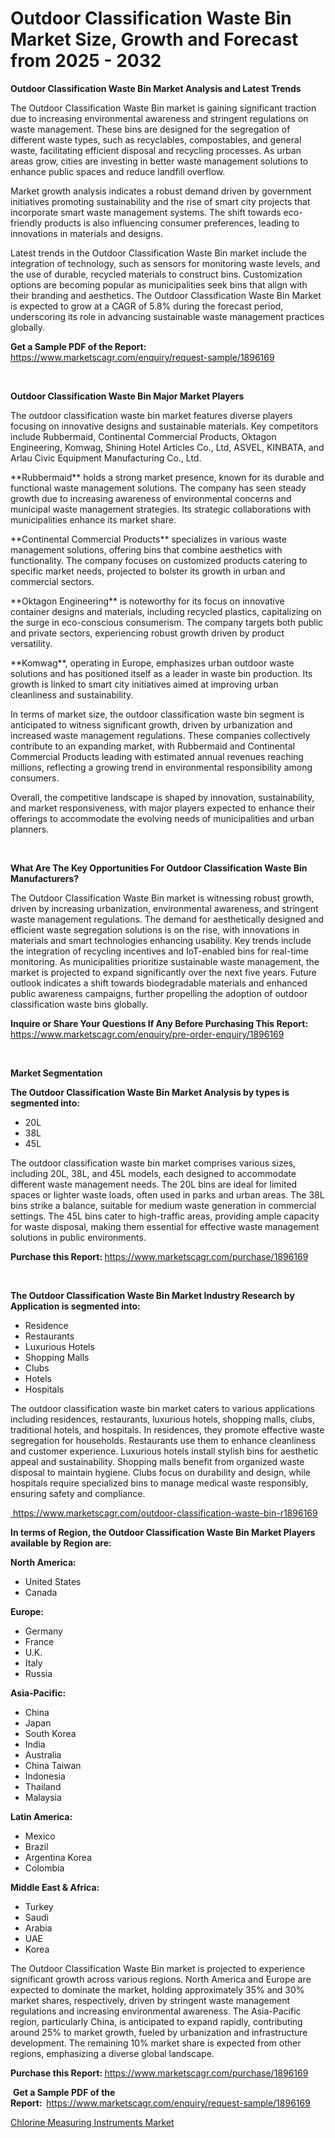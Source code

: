 <p><h1>Outdoor Classification Waste Bin Market Size, Growth and Forecast from 2025 - 2032</h1></p><p><strong>Outdoor Classification Waste Bin Market Analysis and Latest Trends</strong></p>
<p><p>The Outdoor Classification Waste Bin market is gaining significant traction due to increasing environmental awareness and stringent regulations on waste management. These bins are designed for the segregation of different waste types, such as recyclables, compostables, and general waste, facilitating efficient disposal and recycling processes. As urban areas grow, cities are investing in better waste management solutions to enhance public spaces and reduce landfill overflow.</p><p>Market growth analysis indicates a robust demand driven by government initiatives promoting sustainability and the rise of smart city projects that incorporate smart waste management systems. The shift towards eco-friendly products is also influencing consumer preferences, leading to innovations in materials and designs. </p><p>Latest trends in the Outdoor Classification Waste Bin market include the integration of technology, such as sensors for monitoring waste levels, and the use of durable, recycled materials to construct bins. Customization options are becoming popular as municipalities seek bins that align with their branding and aesthetics. The Outdoor Classification Waste Bin Market is expected to grow at a CAGR of 5.8% during the forecast period, underscoring its role in advancing sustainable waste management practices globally.</p></p>
<p><strong>Get a Sample PDF of the Report:&nbsp;</strong> <a href="https://www.marketscagr.com/enquiry/request-sample/1896169?utm_campaign=2887&utm_medium=2&utm_source=Github&utm_content=ia&utm_term=28032025&utm_id=outdoor-classification-waste-bin">https://www.marketscagr.com/enquiry/request-sample/1896169</a></p>
<p>&nbsp;</p>
<p><strong>Outdoor Classification Waste Bin Major Market Players</strong></p>
<p><p>The outdoor classification waste bin market features diverse players focusing on innovative designs and sustainable materials. Key competitors include Rubbermaid, Continental Commercial Products, Oktagon Engineering, Komwag, Shining Hotel Articles Co., Ltd, ASVEL, KINBATA, and Arlau Civic Equipment Manufacturing Co., Ltd.</p><p>**Rubbermaid** holds a strong market presence, known for its durable and functional waste management solutions. The company has seen steady growth due to increasing awareness of environmental concerns and municipal waste management strategies. Its strategic collaborations with municipalities enhance its market share.</p><p>**Continental Commercial Products** specializes in various waste management solutions, offering bins that combine aesthetics with functionality. The company focuses on customized products catering to specific market needs, projected to bolster its growth in urban and commercial sectors.</p><p>**Oktagon Engineering** is noteworthy for its focus on innovative container designs and materials, including recycled plastics, capitalizing on the surge in eco-conscious consumerism. The company targets both public and private sectors, experiencing robust growth driven by product versatility.</p><p>**Komwag**, operating in Europe, emphasizes urban outdoor waste solutions and has positioned itself as a leader in waste bin production. Its growth is linked to smart city initiatives aimed at improving urban cleanliness and sustainability.</p><p>In terms of market size, the outdoor classification waste bin segment is anticipated to witness significant growth, driven by urbanization and increased waste management regulations. These companies collectively contribute to an expanding market, with Rubbermaid and Continental Commercial Products leading with estimated annual revenues reaching millions, reflecting a growing trend in environmental responsibility among consumers. </p><p>Overall, the competitive landscape is shaped by innovation, sustainability, and market responsiveness, with major players expected to enhance their offerings to accommodate the evolving needs of municipalities and urban planners.</p></p>
<p>&nbsp;</p>
<p><strong>What Are The Key Opportunities For Outdoor Classification Waste Bin Manufacturers?</strong></p>
<p><p>The Outdoor Classification Waste Bin market is witnessing robust growth, driven by increasing urbanization, environmental awareness, and stringent waste management regulations. The demand for aesthetically designed and efficient waste segregation solutions is on the rise, with innovations in materials and smart technologies enhancing usability. Key trends include the integration of recycling incentives and IoT-enabled bins for real-time monitoring. As municipalities prioritize sustainable waste management, the market is projected to expand significantly over the next five years. Future outlook indicates a shift towards biodegradable materials and enhanced public awareness campaigns, further propelling the adoption of outdoor classification waste bins globally.</p></p>
<p><strong>Inquire or Share Your Questions If Any Before Purchasing This Report:</strong> <a href="https://www.marketscagr.com/enquiry/pre-order-enquiry/1896169?utm_campaign=2887&utm_medium=2&utm_source=Github&utm_content=ia&utm_term=28032025&utm_id=outdoor-classification-waste-bin">https://www.marketscagr.com/enquiry/pre-order-enquiry/1896169</a></p>
<p>&nbsp;</p>
<p><strong>Market Segmentation</strong></p>
<p><strong>The Outdoor Classification Waste Bin Market Analysis by types is segmented into:</strong></p>
<p><ul><li>20L</li><li>38L </li><li>45L</li></ul></p>
<p><p>The outdoor classification waste bin market comprises various sizes, including 20L, 38L, and 45L models, each designed to accommodate different waste management needs. The 20L bins are ideal for limited spaces or lighter waste loads, often used in parks and urban areas. The 38L bins strike a balance, suitable for medium waste generation in commercial settings. The 45L bins cater to high-traffic areas, providing ample capacity for waste disposal, making them essential for effective waste management solutions in public environments.</p></p>
<p><strong>Purchase this Report:&nbsp;</strong><a href="https://www.marketscagr.com/purchase/1896169?utm_campaign=2887&utm_medium=2&utm_source=Github&utm_content=ia&utm_term=28032025&utm_id=outdoor-classification-waste-bin">https://www.marketscagr.com/purchase/1896169</a></p>
<p>&nbsp;</p>
<p><strong>The Outdoor Classification Waste Bin Market Industry Research by Application is segmented into:</strong></p>
<p><ul><li>Residence</li><li>Restaurants</li><li>Luxurious Hotels</li><li>Shopping Malls</li><li>Clubs</li><li>Hotels</li><li>Hospitals</li></ul></p>
<p><p>The outdoor classification waste bin market caters to various applications including residences, restaurants, luxurious hotels, shopping malls, clubs, traditional hotels, and hospitals. In residences, they promote effective waste segregation for households. Restaurants use them to enhance cleanliness and customer experience. Luxurious hotels install stylish bins for aesthetic appeal and sustainability. Shopping malls benefit from organized waste disposal to maintain hygiene. Clubs focus on durability and design, while hospitals require specialized bins to manage medical waste responsibly, ensuring safety and compliance.</p></p>
<p><a href="https://www.marketscagr.com/outdoor-classification-waste-bin-r1896169?utm_campaign=2887&utm_medium=2&utm_source=Github&utm_content=ia&utm_term=28032025&utm_id=outdoor-classification-waste-bin">&nbsp;https://www.marketscagr.com/outdoor-classification-waste-bin-r1896169</a></p>
<p><strong>In terms of Region, the Outdoor Classification Waste Bin Market Players available by Region are:</strong></p>
<p>
    <p> <strong> North America: </strong>
        <ul>
            <li>United States</li>
            <li>Canada</li>
        </ul>
        </p> 
    <p> <strong> Europe: </strong>
        <ul>
            <li>Germany</li>
            <li>France</li>
            <li>U.K.</li>
            <li>Italy</li>
            <li>Russia</li>
        </ul>
        </p> 
    <p> <strong> Asia-Pacific: </strong>
        <ul>
            <li>China</li>
            <li>Japan</li>
            <li>South Korea</li>
            <li>India</li>
            <li>Australia</li>
            <li>China Taiwan</li>
            <li>Indonesia</li>
            <li>Thailand</li>
            <li>Malaysia</li>
        </ul>
        </p> 
    <p> <strong> Latin America: </strong>
        <ul>
            <li>Mexico</li>
            <li>Brazil</li>
            <li>Argentina Korea</li>
            <li>Colombia</li>
        </ul>
        </p> 
    <p> <strong> Middle East & Africa: </strong>
        <ul>
            <li>Turkey</li>
            <li>Saudi</li>
            <li>Arabia</li>
            <li>UAE</li>
            <li>Korea</li>
        </ul>
    </p>
    </p>
<p><p>The Outdoor Classification Waste Bin market is projected to experience significant growth across various regions. North America and Europe are expected to dominate the market, holding approximately 35% and 30% market shares, respectively, driven by stringent waste management regulations and increasing environmental awareness. The Asia-Pacific region, particularly China, is anticipated to expand rapidly, contributing around 25% to market growth, fueled by urbanization and infrastructure development. The remaining 10% market share is expected from other regions, emphasizing a diverse global landscape.</p></p>
<p><strong>Purchase this Report: </strong><a href="https://www.marketscagr.com/purchase/1896169?utm_campaign=2887&utm_medium=2&utm_source=Github&utm_content=ia&utm_term=28032025&utm_id=outdoor-classification-waste-bin">https://www.marketscagr.com/purchase/1896169</a></p>
<p>&nbsp;<strong>Get a Sample PDF of the Report:&nbsp;&nbsp;</strong><a href="https://www.marketscagr.com/enquiry/request-sample/1896169?utm_campaign=2887&utm_medium=2&utm_source=Github&utm_content=ia&utm_term=28032025&utm_id=outdoor-classification-waste-bin">https://www.marketscagr.com/enquiry/request-sample/1896169</a></p>
<p><strong></strong></p>
<p><p><a href="https://github.com/leyesamilej/Market-Research-Report-List-1/blob/main/chlorine-measuring-instruments-market.md?utm_campaign=2887&utm_medium=2&utm_source=Github&utm_content=ia&utm_term=28032025&utm_id=outdoor-classification-waste-bin">Chlorine Measuring Instruments Market</a></p></p>